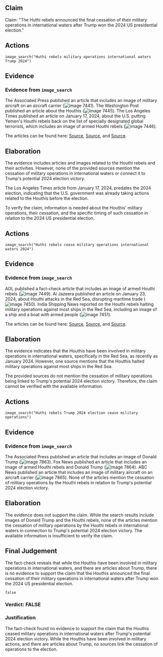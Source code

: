 ## Claim
Claim: "The Huthi rebels announced the final cessation of their military operations in international waters after Trump won the 2024 US presidential election."

## Actions
```
image_search("Huthi rebels military operations international waters Trump 2024")
```

## Evidence
### Evidence from `image_search`
The Associated Press published an article that includes an image of military aircraft on an aircraft carrier (![image 7441](media/2025-08-29_21-52-1756504364-124636.jpg)). The Washington Post published an article about the Houthis (![image 7445](media/2025-08-29_21-52-1756504366-177017.jpg)). The Los Angeles Times published an article on January 17, 2024, about the U.S. putting Yemen's Houthi rebels back on the list of specially designated global terrorists, which includes an image of armed Houthi rebels (![image 7446](media/2025-08-29_21-52-1756504366-962338.jpg)).

The articles can be found here: [Source](https://apnews.com/article/trump-yemen-houthis-rebels-attack-airstrike-11b0e080b3982542dd621338a7b18afd), [Source](https://www.washingtonpost.com/world/2024/06/22/yemen-houthis-red-sea-us-military/), and [Source](https://www.latimes.com/world-nation/story/2024-01-17/u-s-puts-yemens-houthis-rebels-back-on-list-of-specially-designated-global-terrorists).


## Elaboration
The evidence includes articles and images related to the Houthi rebels and their activities. However, none of the provided sources mention the cessation of military operations in international waters or connect it to Trump's potential 2024 election victory.

The Los Angeles Times article from January 17, 2024, predates the 2024 election, indicating that the U.S. government was already taking actions related to the Houthis before the election.

To verify the claim, information is needed about the Houthis' military operations, their cessation, and the specific timing of such cessation in relation to the 2024 US presidential election.


## Actions
```
image_search("Huthi rebels cease military operations international waters 2024")
```

## Evidence
### Evidence from `image_search`
AOL published a fact-check article that includes an image of armed Houthi rebels (![image 7449](media/2025-08-29_21-53-1756504384-374331.jpg)). Al Jazeera published an article on January 23, 2024, about Houthi attacks in the Red Sea, disrupting maritime trade (![image 7450](media/2025-08-29_21-53-1756504384-543458.jpg)). India Shipping News reported on the Houthi rebels halting military operations against most ships in the Red Sea, including an image of a ship and a boat with armed people (![image 7451](media/2025-08-29_21-53-1756504385-026874.jpg)).

The articles can be found here: [Source](https://www.aol.com/fact-check-no-houthis-not-140600882.html), [Source](https://www.aljazeera.com/news/2024/2/22/houthis-order-ban-on-israel-us-and-uk-linked-ships-in-the-red-sea), and [Source](https://indiashippingnews.com/houthi-rebels-to-halt-military-operations-against-most-ships-in-red-sea/).


## Elaboration
The evidence indicates that the Houthis have been involved in military operations in international waters, specifically in the Red Sea, as recently as January 2024. However, one source mentions that the Houthis halted military operations against most ships in the Red Sea.

The provided sources do not mention the cessation of military operations being linked to Trump's potential 2024 election victory. Therefore, the claim cannot be verified with the available information.


## Actions
```
image_search("Huthi rebels Trump 2024 election cease military operations")
```

## Evidence
### Evidence from `image_search`
The Associated Press published an article that includes an image of Donald Trump (![image 7863](media/2025-08-29_22-11-1756505500-957888.jpg)). Fox News published an article that includes an image of armed Houthi rebels and Donald Trump (![image 7864](media/2025-08-29_22-11-1756505501-046495.jpg)). ABC News published an article that includes an image of military aircraft on an aircraft carrier (![image 7865](media/2025-08-29_22-11-1756505502-111550.jpg)). None of the articles mention the cessation of military operations by the Houthi rebels in relation to Trump's potential 2024 election victory.


## Elaboration
The evidence does not support the claim. While the search results include images of Donald Trump and the Houthi rebels, none of the articles mention the cessation of military operations by the Houthi rebels in international waters in connection to Trump's potential 2024 election victory. The available information is insufficient to verify the claim.


## Final Judgement
The fact-check reveals that while the Houthis have been involved in military operations in international waters, and there are articles about Trump, there is no evidence to support the claim that the Houthis announced the final cessation of their military operations in international waters after Trump won the 2024 US presidential election.

`false`

### Verdict: FALSE

### Justification
The fact-check found no evidence to support the claim that the Houthis ceased military operations in international waters after Trump's potential 2024 election victory. While the Houthis have been involved in military actions, and there are articles about Trump, no sources link the cessation of operations to the election.
